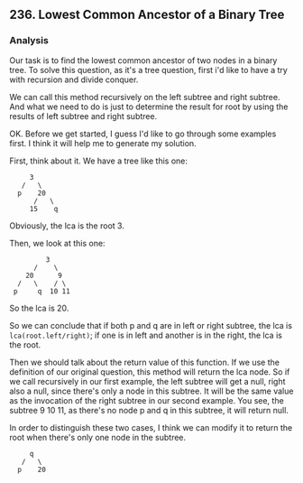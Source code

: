 ## 236. Lowest Common Ancestor of a Binary Tree

### Analysis

Our task is to find the lowest common ancestor of two nodes in a binary tree. To solve this question, as it's a tree question, first i'd like to have a try with recursion and divide conquer.

We can call this method recursively on the left subtree and right subtree. And what we need to do is just to determine the result for root by using the results of left subtree and right subtree.

OK. Before we get started, I guess I'd like to go through some examples first. I think it will help me to generate my solution.

First, think about it. We have a tree like this one:

```
     3
   /   \
  p    20
      /   \
     15    q
```

Obviously, the lca is the root 3.

Then, we look at this one:

```
         3
      /    \
    20      9
  /   \    / \
 p     q  10 11
```

So the lca is 20.

So we can conclude that if both p and q are in left or right subtree, the lca is `lca(root.left/right)`; if one is in left and another is in the right, the lca is the root.

Then we should talk about the return value of this function. If we use the definition of our original question, this method will return the lca node. So if we call recursively in our first example, the left subtree will get a null, right also a null, since there's only a node in this subtree. It will be the same value as the invocation of the right subtree in our second example. You see, the subtree 9 10 11, as there's no node p and q in this subtree, it will return null. 

In order to distinguish these two cases, I think we can modify it to return the root when there's only one node in the subtree.

```
     q
   /   \
  p    20
```

